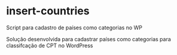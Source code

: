 # insert-countries
Script para cadastro de países como categorias no WP

Solução desenvolvida para cadastrar países como categorias para classifcação
de CPT no WordPress
